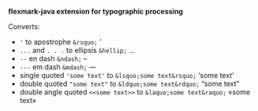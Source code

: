**flexmark-java extension for typographic processing**

Converts:

* `'` to apostrophe `&rsquo;` &rsquo;
* `...` and `. . .` to ellipsis `&hellip;` &hellip;
* `--` en dash `&ndash;` &ndash;
* `---` em dash `&mdash;` &mdash;
* single quoted `'some text'` to `&lsquo;some text&rsquo;` &lsquo;some text&rsquo;
* double quoted `"some text"` to `&ldquo;some text&rdquo;` &ldquo;some text&rdquo;
* double angle quoted `<<some text>>` to `&laquo;some text&raquo;` &laquo;some text&raquo;
